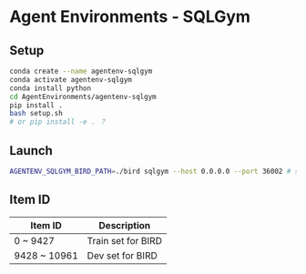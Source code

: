 # Agent Environments - SQLGym

## Setup

``` sh
conda create --name agentenv-sqlgym
conda activate agentenv-sqlgym
conda install python
cd AgentEnvironments/agentenv-sqlgym
pip install .
bash setup.sh
# or pip install -e . ？
```

## Launch

``` sh
AGENTENV_SQLGYM_BIRD_PATH=./bird sqlgym --host 0.0.0.0 --port 36002 # setup.sh will show `bird_path`
```

## Item ID

| Item ID      | Description        |
| ------------ | ------------------ |
| 0 ~ 9427     | Train set for BIRD |
| 9428 ~ 10961 | Dev set for BIRD   |
